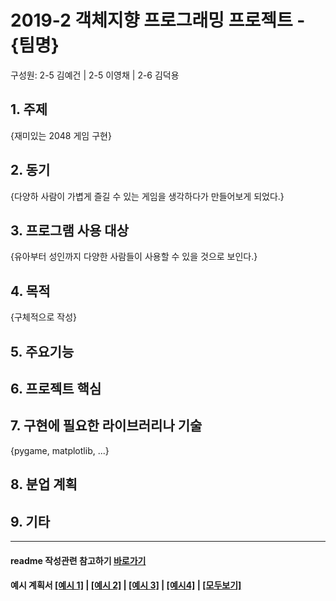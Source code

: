 # 2019-2 객체지향 프로그래밍 프로젝트 - **{팀명}**
구성원: 2-5 김예건 | 2-5 이영채 | 2-6 김덕용

## 1. 주제
{재미있는 2048 게임 구현}

## 2. 동기
{다양하 사람이 가볍게 즐길 수 있는 게임을 생각하다가 만들어보게 되었다.}

## 3. 프로그램 사용 대상
{유아부터 성인까지 다양한 사람들이 사용할 수 있을 것으로 보인다.}

## 4. 목적
{구체적으로 작성}

## 5. 주요기능


## 6. 프로젝트 핵심


## 7. 구현에 필요한 라이브러리나 기술
{pygame, matplotlib,  ...}

## 8. **분업 계획**


## 9. 기타

<hr>

#### readme 작성관련 참고하기 [바로가기](https://heropy.blog/2017/09/30/markdown/)

#### 예시 계획서 [[예시 1]](https://docs.google.com/document/d/1hcuGhTtmiTUxuBtr3O6ffrSMahKNhEj33woE02V-84U/edit?usp=sharing) | [[예시 2]](https://docs.google.com/document/d/1FmxTZvmrroOW4uZ34Xfyyk9ejrQNx6gtsB6k7zOvHYE/edit?usp=sharing) | [[예시 3]](https://github.com/goldmango328/2018-OOP-Python-Light) | [[예시4]](https://github.com/ssy05468/2018-OOP-Python-lightbulb) | [[모두보기]](https://github.com/kadragon/oop_project_ex/network/members)
